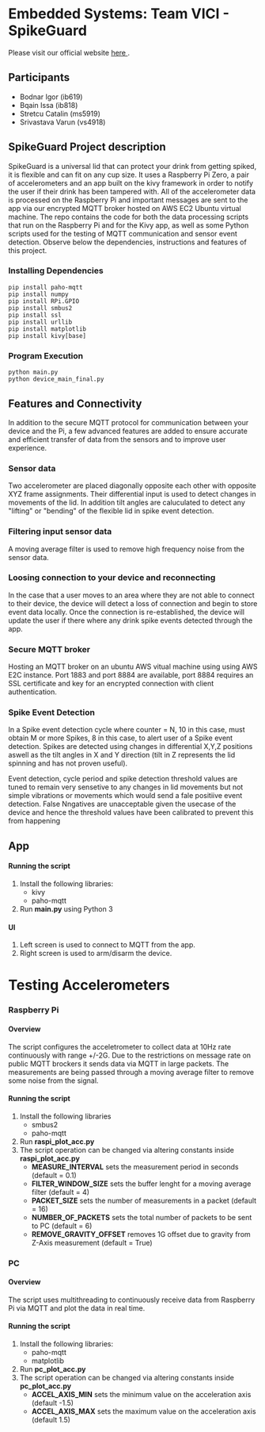 # Embedded Systems: Team VICI - SpikeGuard
Please visit our official website <a href = "https://vici-embedded-system.bubbleapps.io/version-test/"> here </a>.
## Participants
- Bodnar Igor (ib619)
- Bqain Issa (ib818)
- Stretcu Catalin (ms5919)
- Srivastava Varun (vs4918)

## SpikeGuard Project description
SpikeGuard is a universal lid that can protect your drink from getting spiked, it is flexible and can fit on any cup size. It uses a Raspberry Pi Zero, a pair of accelerometers and an app built on the kivy framework in order to notify the user if their drink has been tampered with. All of the accelerometer data is processed on the Raspberry Pi and important messages are sent to the app via our encrypted MQTT broker hosted on AWS EC2 Ubuntu virtual machine. The repo contains the code for both the data processing scripts that run on the Raspberry Pi and for the Kivy app, as well as some Python scripts used for the testing of MQTT communication and sensor event detection. Observe below the dependencies, instructions and features of this project.

### Installing Dependencies
```
pip install paho-mqtt
pip install numpy
pip install RPi.GPIO
pip install smbus2
pip install ssl
pip install urllib
pip install matplotlib
pip install kivy[base]
```

### Program Execution
```
python main.py 
python device_main_final.py
```

## Features and Connectivity
In addition to the secure MQTT protocol for communication between your device and the Pi, a few advanced features are added to ensure accurate and efficient transfer of data from the sensors and to improve user experience.
### Sensor data 
Two accelerometer are placed diagonally opposite each other with opposite XYZ frame assignments. Their differential input is used to detect changes in movements of the lid. In addition tilt angles are caluculated to detect any "lifting" or "bending" of the flexible lid in spike event detection.
### Filtering input sensor data
A moving average filter is used to remove high frequency noise from the sensor data.
### Loosing connection to your device and reconnecting
In the case that a user moves to an area where they are not able to connect to their device, the device will detect a loss of connection and begin to store event data locally. Once the connection is re-established, the device will update the user if there where any drink spike events detected through the app.
### Secure MQTT broker
Hosting an MQTT broker on an ubuntu AWS vitual machine using using AWS E2C instance. Port 1883 and port 8884 are available, port 8884 requires an SSL certificate and key for an encrypted connection with client authentication.
### Spike Event Detection
In a Spike event detection cycle where counter = N, 10 in this case, must obtain M or more Spikes, 8 in this case, to alert user of a Spike event detection. Spikes are detected using changes in differential X,Y,Z positions aswell as the tilt angles in X and Y direction (tilt in Z represents the lid spinning and has not proven useful).

Event detection, cycle period and spike detection threshold values are tuned to remain very sensetive to any changes in lid movements but not simple vibrations or movements which would send a fale positiive event detection. False Nngatives are unacceptable given the usecase of the device and hence the threshold values have been calibrated to prevent this from happening

## App
#### Running the script
1. Install the following libraries:
	* kivy
	* paho-mqtt
2. Run **main.py** using Python 3

#### UI
1. Left screen is used to connect to MQTT from the app.
2. Right screen is used to arm/disarm the device.


# Testing Accelerometers
### Raspberry Pi
#### Overview
The script configures the acceletrometer to collect data at 10Hz rate continuously with range +/-2G.
Due to the restrictions on message rate on public MQTT brockers it sends data via MQTT in large packets.
The measurements are being passed through a moving average filter to remove some noise from the signal.

#### Running the script
1. Install the following libraries
	* smbus2
	* paho-mqtt
2. Run **raspi_plot_acc.py**
3. The script operation can be changed via altering constants inside **raspi_plot_acc.py**
	* **MEASURE_INTERVAL** sets the measurement period in seconds (default = 0.1)
	* **FILTER_WINDOW_SIZE** sets the buffer lenght for a moving average filter (default = 4)
	* **PACKET_SIZE** sets the number of measurements in a packet (default = 16)
	* **NUMBER_OF_PACKETS** sets the total number of packets to be sent to PC (default = 6)
	* **REMOVE_GRAVITY_OFFSET** removes 1G offset due to gravity from Z-Axis measurement (default = True)

### PC
#### Overview
The script uses multithreading to continuously receive data from Raspberry Pi via MQTT and plot the data in real time.

#### Running the script
1. Install the following libraries:
	* paho-mqtt
	* matplotlib
2. Run **pc_plot_acc.py**
3. The script operation can be changed via altering constants inside **pc_plot_acc.py**
	* **ACCEL_AXIS_MIN** sets the minimum value on the acceleration axis (default -1.5)
	* **ACCEL_AXIS_MAX** sets the maximum value on the acceleration axis (default 1.5)
